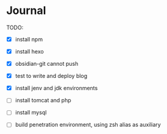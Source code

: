 
# Journal
TODO:
- [x] install npm
- [x] install hexo 
- [x] obsidian-git cannot push
- [x] test to write and deploy blog
- [x] install jenv and jdk environments
- [ ] install tomcat and php
- [ ] install mysql


- [ ] build penetration environment, using zsh alias as auxiliary